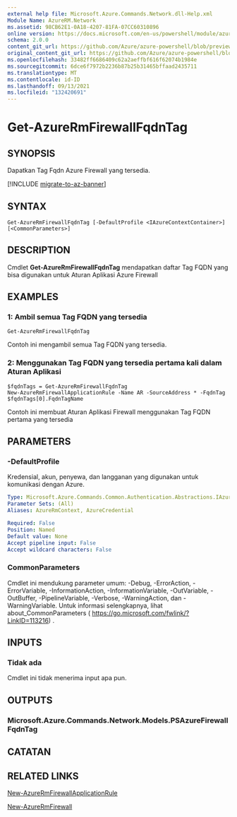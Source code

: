 ```yaml
---
external help file: Microsoft.Azure.Commands.Network.dll-Help.xml
Module Name: AzureRM.Network
ms.assetid: 98CB62E1-0A18-4207-81FA-07CC60310896
online version: https://docs.microsoft.com/en-us/powershell/module/azurerm.network/get-azurermfirewallfqdntag
schema: 2.0.0
content_git_url: https://github.com/Azure/azure-powershell/blob/preview/src/ResourceManager/Network/Commands.Network/help/Get-AzureRmFirewallFqdnTag.md
original_content_git_url: https://github.com/Azure/azure-powershell/blob/preview/src/ResourceManager/Network/Commands.Network/help/Get-AzureRmFirewallFqdnTag.md
ms.openlocfilehash: 33482ff6686409c62a2aeffbf616f62074b1984e
ms.sourcegitcommit: 6dce6f7972b2236b87b25b31465bffaad2435711
ms.translationtype: MT
ms.contentlocale: id-ID
ms.lasthandoff: 09/13/2021
ms.locfileid: "132420691"
---
```

# Get-AzureRmFirewallFqdnTag

## SYNOPSIS
Dapatkan Tag Fqdn Azure Firewall yang tersedia.

[!INCLUDE [migrate-to-az-banner](../../includes/migrate-to-az-banner.md)]

## SYNTAX

```
Get-AzureRmFirewallFqdnTag [-DefaultProfile <IAzureContextContainer>] [<CommonParameters>]
```

## DESCRIPTION
Cmdlet **Get-AzureRmFirewallFqdnTag** mendapatkan daftar Tag FQDN yang bisa digunakan untuk Aturan Aplikasi Azure Firewall

## EXAMPLES

### 1: Ambil semua Tag FQDN yang tersedia
```
Get-AzureRmFirewallFqdnTag
```

Contoh ini mengambil semua Tag FQDN yang tersedia.

### 2: Menggunakan Tag FQDN yang tersedia pertama kali dalam Aturan Aplikasi
```
$fqdnTags = Get-AzureRmFirewallFqdnTag
New-AzureRmFirewallApplicationRule -Name AR -SourceAddress * -FqdnTag $fqdnTags[0].FqdnTagName
```

Contoh ini membuat Aturan Aplikasi Firewall menggunakan Tag FQDN pertama yang tersedia

## PARAMETERS

### -DefaultProfile
Kredensial, akun, penyewa, dan langganan yang digunakan untuk komunikasi dengan Azure.

```yaml
Type: Microsoft.Azure.Commands.Common.Authentication.Abstractions.IAzureContextContainer
Parameter Sets: (All)
Aliases: AzureRmContext, AzureCredential

Required: False
Position: Named
Default value: None
Accept pipeline input: False
Accept wildcard characters: False
```

### CommonParameters
Cmdlet ini mendukung parameter umum: -Debug, -ErrorAction, -ErrorVariable, -InformationAction, -InformationVariable, -OutVariable, -OutBuffer, -PipelineVariable, -Verbose, -WarningAction, dan -WarningVariable. Untuk informasi selengkapnya, lihat about_CommonParameters ( https://go.microsoft.com/fwlink/?LinkID=113216) .

## INPUTS

### Tidak ada
Cmdlet ini tidak menerima input apa pun.

## OUTPUTS

### Microsoft.Azure.Commands.Network.Models.PSAzureFirewallFqdnTag

## CATATAN

## RELATED LINKS

[New-AzureRmFirewallApplicationRule](./New-AzureRmFirewallApplicationRule.md)

[New-AzureRmFirewall](./New-AzureRmFirewall.md)
